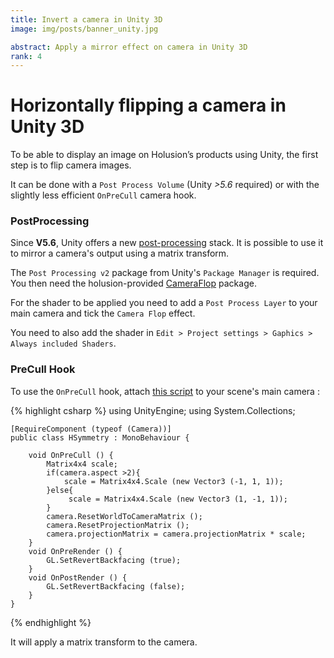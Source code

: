```yaml
---
title: Invert a camera in Unity 3D
image: img/posts/banner_unity.jpg

abstract: Apply a mirror effect on camera in Unity 3D
rank: 4
---
```


# Horizontally flipping a camera in Unity 3D

To be able to display an image on Holusion’s products using Unity, the first step is to flip camera images.

It can be done with a `Post Process Volume` (Unity *>5.6* required) or with the slightly less efficient `OnPreCull` camera hook.

### PostProcessing

Since **V5.6**, Unity offers a new [post-processing](https://docs.unity3d.com/Manual/PostProcessing-Stack.html) stack. It is possible to use it to mirror a camera's output using a matrix transform.

The `Post Processing v2` package from Unity's `Package Manager` is required. You then need the holusion-provided [CameraFlop](https://assetstore.unity.com/packages/vfx/shaders/cameraflop-139055) package.

For the shader to be applied you need to add a `Post Process Layer` to your main camera and tick the `Camera Flop` effect.

You need to also add the shader in `Edit > Project settings > Gaphics > Always included Shaders`.

### PreCull Hook

To use the `OnPreCull` hook, attach [this script](https://raw.githubusercontent.com/Holusion/3d-viewer/master/Assets/Scripts/HSymmetry.cs) to your scene's main camera :

{% highlight csharp %}
    using UnityEngine;
    using System.Collections;

    [RequireComponent (typeof (Camera))]
    public class HSymmetry : MonoBehaviour {

    	void OnPreCull () {
    		Matrix4x4 scale;
    		if(camera.aspect >2){
    			scale = Matrix4x4.Scale (new Vector3 (-1, 1, 1));
    		}else{
    			 scale = Matrix4x4.Scale (new Vector3 (1, -1, 1));
    		}
    		camera.ResetWorldToCameraMatrix ();
    		camera.ResetProjectionMatrix ();
    		camera.projectionMatrix = camera.projectionMatrix * scale;
    	}
    	void OnPreRender () {
    		GL.SetRevertBackfacing (true);
    	}
    	void OnPostRender () {
    		GL.SetRevertBackfacing (false);
    	}
    }
{% endhighlight %}

It will apply a matrix transform to the camera.

